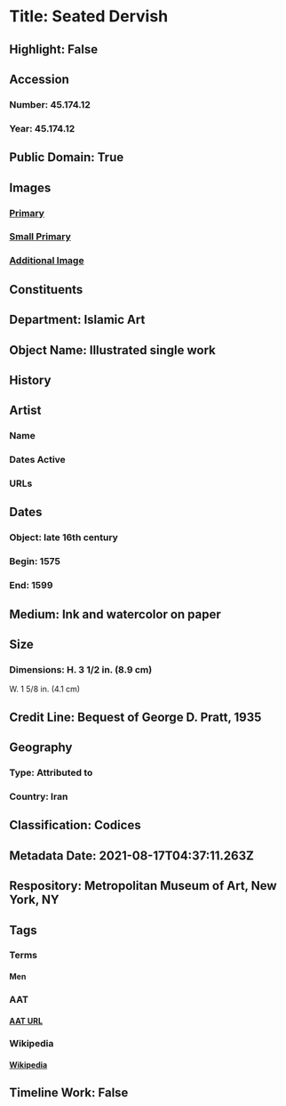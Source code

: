 # Title: Seated Dervish
## Highlight: False
## Accession
### Number: 45.174.12
### Year: 45.174.12
## Public Domain: True
## Images
### [Primary](https://images.metmuseum.org/CRDImages/is/original/sf45-174-12-r.jpg)
### [Small Primary](https://images.metmuseum.org/CRDImages/is/web-large/sf45-174-12-r.jpg)
### [Additional Image](https://images.metmuseum.org/CRDImages/is/original/136743.jpg)
## Constituents
## Department: Islamic Art
## Object Name: Illustrated single work
## History
## Artist
### Name
### Dates Active
### URLs
## Dates
### Object: late 16th century
### Begin: 1575
### End: 1599
## Medium: Ink and watercolor on paper
## Size
### Dimensions: H. 3 1/2 in. (8.9 cm)
W. 1 5/8 in. (4.1 cm)
## Credit Line: Bequest of George D. Pratt, 1935
## Geography
### Type: Attributed to
### Country: Iran
## Classification: Codices
## Metadata Date: 2021-08-17T04:37:11.263Z
## Respository: Metropolitan Museum of Art, New York, NY
## Tags
### Terms
#### Men
### AAT
#### [AAT URL](http://vocab.getty.edu/page/aat/300025928)
### Wikipedia
#### [Wikipedia]()
## Timeline Work: False